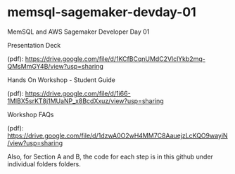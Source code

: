 # memsql-sagemaker-devday-01
MemSQL and AWS Sagemaker Developer Day 01

Presentation Deck 

(pdf): https://drive.google.com/file/d/1KCfBCqnUMdC2VlclYkb2mq-QMsMmGY4B/view?usp=sharing

Hands On Workshop - Student Guide

(pdf): https://drive.google.com/file/d/1i66-1MlBX5srKT8j1MUaNP_x8BcdXxuz/view?usp=sharing

Workshop FAQs

(pdf): https://drive.google.com/file/d/1dzwA0O2wH4MM7C8AauejzLcKQO9wayiN/view?usp=sharing


Also, for Section A and B, the code for each step is in this github under individual folders folders.
